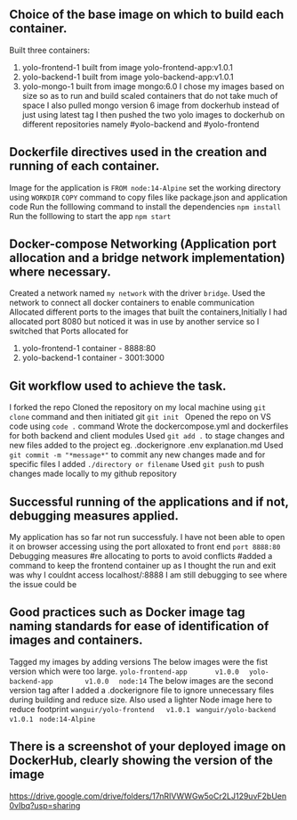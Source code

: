 ## Choice of the base image on which to build each container.
Built three containers:
 1. yolo-frontend-1  built from image yolo-frontend-app:v1.0.1
 2. yolo-backend-1  built from image yolo-backend-app:v1.0.1
 3. yolo-mongo-1    built from image mongo:6.0
 I chose my images based on size so as to run and build scaled containers that do not take much of space 
 I also pulled mongo version 6 image from dockerhub instead of just using latest tag
 I then pushed the two yolo images to dockerhub on different repositories namely #yolo-backend and #yolo-frontend 

## Dockerfile directives used in the creation and running of each container.
Image for the application is `FROM node:14-Alpine`
set the working directory using `WORKDIR`
`COPY` command to copy files like package.json and application code
Run the folllowing command to install the dependencies 
 `npm install`
Run the folllowing to start the app
 `npm start`

## Docker-compose Networking (Application port allocation and a bridge network implementation) where necessary.
Created a network named `my network` with the driver `bridge`. 
Used the network to connect all docker containers to enable communication
Allocated different ports to the images that built the containers,Initially I had allocated port 8080 but noticed it was in use by another service so I switched that
Ports allocated for 
1. yolo-frontend-1 container - 8888:80
2. yolo-backend-1 container - 3001:3000

## Git workflow used to achieve the task.
I forked the repo 
Cloned the repository on my local machine using `git clone` command and then initiated git `git init `
Opened the repo on VS code using `code .` command
Wrote the dockercompose.yml and dockerfiles for both backend and client modules
Used `git add .` to stage changes and new files added to the project eg. .dockerignore .env explanation.md
Used `git commit -m "*message*"` to commit any new changes made and for specific files I added `./directory or filename` 
Used `git push` to push changes made locally to my github repository

## Successful running of the applications and if not, debugging measures applied.
My application has so far not run successfuly. 
I have not been able to open it on browser accessing using the port alloxated to front end `port 8888:80`
Debugging measures
 #re allocating to ports to avoid conflicts
 #added a command to keep the frontend container up as I thought the run and exit was why I couldnt access localhost/:8888
 I am still debugging to see where the issue could be 


## Good practices such as Docker image tag naming standards for ease of identification of images and containers. 
Tagged my images by adding versions
The below images were the fist version which were too large.
`yolo-frontend-app       v1.0.0  ` 
`yolo-backend-app        v1.0.0  ` 
`node:14`
The below images are the second version tag after I added a .dockerignore file to ignore unnecessary files during building and reduce size. Also used a lighter Node image here to reduce footprint
`wanguir/yolo-frontend   v1.0.1 `
`wanguir/yolo-backend    v1.0.1 `
`node:14-Alpine`

## There is a screenshot of your deployed image on DockerHub, clearly showing the version of the image
https://drive.google.com/drive/folders/17nRIVWWGw5oCr2LJ129uvF2bUen0vIbq?usp=sharing 
